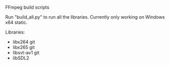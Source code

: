 FFmpeg build scripts

Run "build_all.py" to run all the libraries.
Currently only working on Windows x64 static.

Libraries:
- libx264 git
- libx265 git
- libsvt-av1 git
- libSDL2
